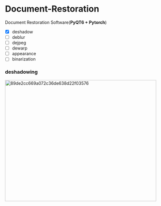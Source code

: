 # Document-Restoration
Document Restoration Software(**PyQT6 + Pytorch**)
- [x] deshadow
- [ ] deblur
- [ ] dejpeg
- [ ] dewarp
- [ ] appearance
- [ ] binarization

### deshadowing
<img src="https://github.com/user-attachments/assets/4950bd15-5fac-48b2-a70b-1dbf2425ee28" alt="89de2cc669a072c36de638d22f03576" width=500 height=400/>

